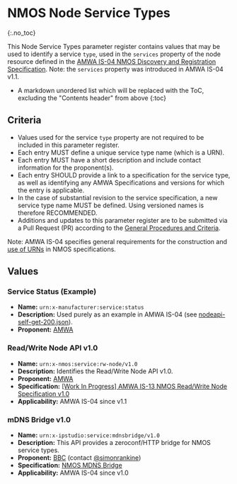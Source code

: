 # NMOS Node Service Types
{:.no_toc}

This Node Service Types parameter register contains values that may be used to identify a service `type`, used in the `services` property of the node resource defined in the [AMWA IS-04 NMOS Discovery and Registration Specification](https://specs.amwa.tv/is-04).
Note: the `services` property was introduced in AMWA IS-04 v1.1.

- A markdown unordered list which will be replaced with the ToC, excluding the "Contents header" from above
{:toc}

## Criteria

- Values used for the service `type` property are not required to be included in this parameter register.
- Each entry MUST define a unique service type name (which is a URN).
- Each entry MUST have a short description and include contact information for the proponent(s).
- Each entry SHOULD provide a link to a specification for the service type, as well as identifying any AMWA Specifications and versions for which the entry is applicable.
- In the case of substantial revision to the service specification, a new service type name MUST be defined. Using versioned names is therefore RECOMMENDED.
- Additions and updates to this parameter register are to be submitted via a Pull Request (PR) according to the [General Procedures and Criteria](../common/).

Note: AMWA IS-04 specifies general requirements for the construction and [use of URNs](https://specs.amwa.tv/is-04/releases/v1.3.1/docs/2.1._APIs_-_Common_Keys.html#use-of-urns) in NMOS specifications.

## Values

### Service Status (Example)
- **Name:** `urn:x-manufacturer:service:status`
- **Description:** Used purely as an example in AMWA IS-04 (see [nodeapi-self-get-200.json](https://specs.amwa.tv/is-04/v1.3/examples/nodeapi-self-get-200.html)).
- **Proponent:** [AMWA](https://www.amwa.tv/)

### Read/Write Node API v1.0
- **Name:** `urn:x-nmos:service:rw-node/v1.0`
- **Description:** Identifies the Read/Write Node API v1.0.
- **Proponent:** [AMWA](https://www.amwa.tv/)
- **Specification:** [\[Work In Progress\] AMWA IS-13 NMOS Read/Write Node Specification v1.0](https://specs.amwa.tv/is-13/v1.0-dev)
- **Applicability:** AMWA IS-04 since v1.1

### mDNS Bridge v1.0
- **Name:** `urn:x-ipstudio:service:mdnsbridge/v1.0`
- **Description:** This API provides a zeroconf/HTTP bridge for NMOS service types.
- **Proponent:** [BBC](https://github.com/bbc) (contact [@simonrankine](https://github.com/simonrankine))
- **Specification:** [NMOS MDNS Bridge](https://github.com/bbc/nmos-mdns-bridge)
- **Applicability:** AMWA IS-04 since v1.0
